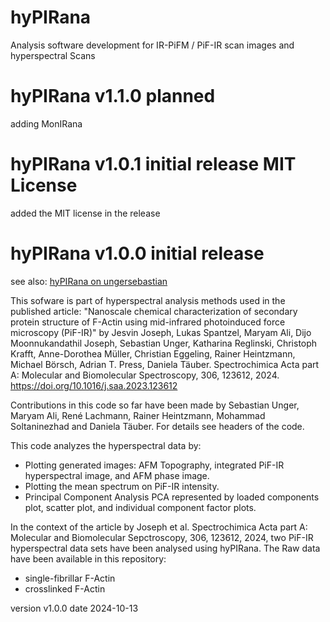 # hyPIRana
Analysis software development for IR-PiFM / PiF-IR scan images and hyperspectral Scans 

# hyPIRana v1.1.0 planned
adding MonIRana

# hyPIRana v1.0.1 initial release MIT License
added the MIT license in the release

# hyPIRana v1.0.0 initial release

see also: [hyPIRana on ungersebastian](https://github.com/ungersebastian/hyPIRana)

This sofware is part of hyperspectral analysis methods used in the published article: "Nanoscale chemical characterization of secondary protein structure of F-Actin using mid-infrared photoinduced force microscopy (PiF-IR)" by Jesvin Joseph, Lukas Spantzel, Maryam Ali, Dijo Moonnukandathil Joseph, Sebastian Unger, Katharina Reglinski, Christoph Krafft, Anne-Dorothea Müller, Christian Eggeling, Rainer Heintzmann, Michael Börsch, Adrian T. Press, Daniela Täuber. Spectrochimica Acta part A: Molecular and Biomolecular Spectroscopy, 306, 123612, 2024. https://doi.org/10.1016/j.saa.2023.123612

Contributions in this code so far have been made by Sebastian Unger, Maryam Ali, René Lachmann, Rainer Heintzmann, Mohammad Soltaninezhad and Daniela Täuber. For details see headers of the code.

This code analyzes the hyperspectral data by:
- Plotting generated images: AFM Topography, integrated PiF-IR hyperspectral image, and AFM phase image.
- Plotting the mean spectrum on PiF-IR intensity.
- Principal Component Analysis PCA represented by loaded components plot, scatter plot, and individual component factor plots.

In the context of the article by Joseph et al. Spectrochimica Acta part A: Molecular and Biomolecular Sepctroscopy, 306, 123612, 2024, two PiF-IR hyperspectral data sets have been analysed using hyPIRana. The Raw data have been available in this repository:
- single-fibrillar F-Actin
- crosslinked F-Actin

version v1.0.0 date 2024-10-13
